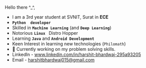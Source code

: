 Hello there  ^_^,

- I am a 3rd year student at SVNIT, Surat in **ECE** 
- **`Python  developer`**
- Skilled in  **`Machine Learning`** (and **`Deep Learning`**) 
- Notorious **`Linux `** Distro Hopper
- Learning **`Java`** and **`Android Development`**
- Keen Interest in learning new technologies (`Philomath`)
- 🌱 Currently working on my problem solving skills.
- LinkedIn - www.linkedin.com/in/harshit-bhardwaj-295a93205
- Email - harshitbhardwaj015@gmail.com

<!---
Harshit-0020/Harshit-0020 is a ✨ special ✨ repository because its `README.md` (this file) appears on your GitHub profile.
You can click the Preview link to take a look at your changes.
--->

